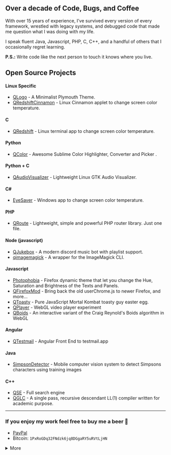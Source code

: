 ## Over a decade of Code, Bugs, and Coffee

With over 15 years of experience, I’ve survived every version of every framework, wrestled with legacy systems, and debugged code that made me question what I was doing with my life. 

I speak fluent Java, Javascript, PHP, C, C++, and a handful of others that I occasionally regret learning.

**P.S.:** Write code like the next person to touch it knows where you live.




## Open Source Projects

#### Linux Specific
- [QLogo](https://github.com/raphaelquintao/qlogo) - A Minimalist Plymouth Theme.
- [QRedshiftCinnamon](https://github.com/raphaelquintao/QRedshiftCinnamon) - Linux Cinnamon applet to change screen color temperature.

#### C
- [QRedshift](https://github.com/raphaelquintao/QRedshift) - Linux terminal app to change screen color temperature. 

#### Python
- [QColor](https://github.com/raphaelquintao/QColor) - Awesome Sublime Color Highlighter, Converter and Picker .

#### Python + C
- [QAudioVisualizer](https://github.com/raphaelquintao/QAudioVisualizer) - Lightweight Linux GTK Audio Visualizer.

#### C#
- [EyeSaver](https://github.com/raphaelquintao/EyeSaver) - Windows app to change screen color temperature.

#### PHP
- [QRoute](https://github.com/raphaelquintao/QRoute) - Lightweight, simple and powerful PHP router library. Just one file.

#### Node (javascript)
- [QJukebox](https://github.com/raphaelquintao/QJukebox) - A modern discord music bot with playlist support.
- [qimagemagick](https://github.com/raphaelquintao/node-qimagemagick) - A wrapper for the ImageMagick CLI.

#### Javascript
- [Photophobia](https://github.com/raphaelquintao/PhotophobiaFirefox) - Firefox dynamic theme that let you change the Hue, Saturation and Brightness of the Texts and Panels.
- [QFirefoxMod](https://github.com/raphaelquintao/QFirefoxMod) - Bring back the old userChrome.js to newer Firefox, and more...
- [QToasty](https://github.com/raphaelquintao/QToasty) - Pure JavaScript Mortal Kombat toasty guy easter egg. 
- [QPlayer](https://github.com/raphaelquintao/QPlayer) - WebGL video player experiment
- [QBoids](https://github.com/raphaelquintao/QBoids) - An interactive variant of the Craig Reynold's Boids algorithm in WebGL  

#### Angular
- [QTestmail](https://github.com/raphaelquintao/qtestmail) - Angular Front End to testmail.app 

#### Java
- [SimpsonDetector](https://github.com/raphaelquintao/SimpsonDetector) - Mobile computer vision system to detect Simpsons characters using training images

#### C++
- [QSE](https://github.com/raphaelquintao/QSE) - Full search engine
- [QGLC](https://github.com/raphaelquintao/QGLC) - A single pass, recursive descendant LL(1) compiler written for academic purpose. 


------

### If you enjoy my work feel free to buy me a beer :beer:
 - [PayPal](https://www.paypal.com/cgi-bin/webscr?cmd=_s-xclick&hosted_button_id=ZLHQD3GQ5YNR6&source=url)
 - Bitcoin: ```1PxRoGDq32FNdzk6jq8DGgaRY5uRVtLjHN```

<details closed>
<summary>More</summary>
<br>
Why not hire a programmer who generously gives away open-source code for free? Because clearly, the prospect of getting paid would be such a impediment to their coding skill. The real magic happens when money isn't involved, right?

</details>
